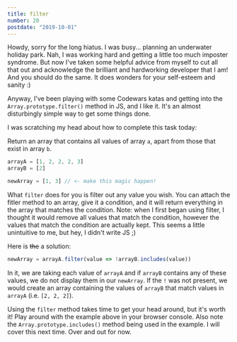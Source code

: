 ```yaml
---
title: filter
number: 20
postdate: "2019-10-01"
---
```


Howdy, sorry for the long hiatus. I was busy... planning an underwater holiday park. Nah, I was working hard and getting a little too much imposter syndrome. But now I've taken some helpful advice from myself to cut all that out and acknowledge the brilliant and hardworking developer that I am! And you should do the same. It does wonders for your self-esteem and sanity :)

Anyway, I've been playing with some Codewars katas and getting into the `Array.prototype.filter()` method in JS, and I like it. It's an almost disturbingly simple way to get some things done.

I was scratching my head about how to complete this task today:

Return an array that contains all values of array `a`, apart from those that exist in array `b`.

```js
arrayA = [1, 2, 2, 2, 3]
arrayB = [2]

newArray = [1, 3] // <- make this magic happen!
```

What `filter` does for you is filter out any value you wish. You can attach the fitler method to an array, give it a condition, and it will return everything in the array that matches the condition. Note: when I first began using filter, I thought it would remove all values that match the condition, however the values that match the condition are actually kept. This seems a little unintuitive to me, but hey, I didn't write JS ;)

Here is ~~the~~ a solution:

```js
newArray = arrayA.filter(value => !arrayB.includes(value))
```

In it, we are taking each value of `arrayA` and if `arrayB` contains any of these values, we do not display them in our `newArray`. If the `!` was not present, we would create an array containing the values of `arrayB` that match values in `arrayA` (i.e. `[2, 2, 2]`).

Using the `filter` method takes time to get your head around, but it's worth it! Play around with the example above in your browser console. Also note the `Array.prototype.includes()` method being used in the example. I will cover this next time. Over and out for now.
